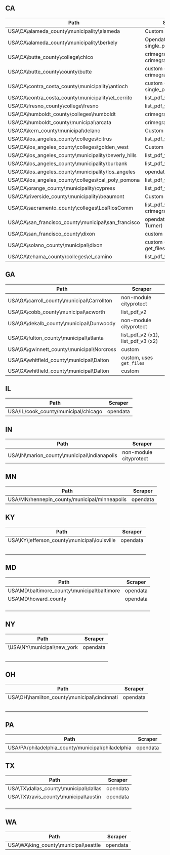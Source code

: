 ## CA
| Path                                                | Scraper                                       |
|-----------------------------------------------------|-----------------------------------------------|
| USA\CA\alameda_county\municipality\alameda         | Custom                                        |
| USA\CA\alameda_county\municipality\berkely          | Opendata, single_pdf_scraper                  |
| USA\CA\butte_county\college\chico                   |  crimegraphics_clery, crimegraphics_bulletin, |
| USA\CA\butte_county\county\butte                    | custom (arrest), crimegraphics_bulletin       |
| USA\CA\contra_costa_county\municipality\antioch     | custom (x2), single_pdf_scraper                                   |
| USA\CA\contra_costa_county\municipality\el_cerrito  | list_pdf_v2                                   |
| USA\CA\fresno_county\college\fresno                 | list_pdf_v3                                   |
| USA\CA\humboldt_county\colleges\humboldt            | crimegraphics_clery                           |
| USA\CA\humboldt_county\municipal\arcata             | crimegraphics_bulletin                        |
| USA\CA\kern_county\municipal\delano                 | Custom                                        |
| USA\CA\los_angeles_county\colleges\citrus           | list_pdf_v2 (x2)                              |
| USA\CA\los_angeles_county\colleges\golden_west      | Custom                                        |
| USA\CA\los_angeles_county\municipality\beverly_hills| list_pdf_v2                                   |
| USA\CA\los_angeles_county\municipality\burbank      | list_pdf_v3                                   |
| USA\CA\los_angeles_county\municipality\los_angeles  | opendata                                      |
| USA\CA\los_angeles_county\colleges\cal_poly_pomona     | list_pdf_v2                                   |
| USA\CA\orange_county\municipality\cypress           | list_pdf_v2                                   |
| USA\CA\riverside_county\municipality\beaumont       | Custom                                        |
| USA\CA\sacramento_county\colleges\LosRiosComm       | list_pdf_v2, crimegraphics_clery              |
| USA\CA\san_francisco_county\municipal\san_francisco | opendata, custom (Eric Turner)                |
| USA\CA\san_francisco_county\dixon                   | custom                                        |
| USA\CA\solano_county\municipal\dixon                | custom (uses get_files)                       |
| USA\CA\tehama_county\colleges\el_camino             | list_pdf_v2                                   |

## GA
| Path                                         | Scraper  |
|----------------------------------------------|----------|
| USA\GA\carroll_county\municipal\Carrollton   | non-module cityprotect |
| USA\GA\cobb_county\municipal\acworth         | list_pdf_v2 |
| USA\GA\dekalb_county\municipal\Dunwoody | non-module cityprotect |
| USA\GA\fulton_county\municipal\atlanta | list_pdf_v2 (x1), list_pdf_v3 (x2) |
| USA\GA\gwinnett_county\municipal\Norcross | custom |
| USA\GA\whitfield_county\municipal\Dalton | custom, uses `get_files` |
| USA\GA\whitfield_county\municipal\Dalton | custom |

## IL

| Path                                  | Scraper  |
|---------------------------------------|----------|
| USA/IL/cook_county/municipal/chicago | opendata |

## IN
| Path                                         | Scraper  |
|----------------------------------------------|----------|
| USA\IN\marion_county\municipal\indianapolis  | non-module cityprotect |

## MN
| Path                                         | Scraper  |
|----------------------------------------------|----------|
| USA/MN/hennepin_county/municipal/minneapolis | opendata |

## KY
| Path                                         | Scraper  |
|----------------------------------------------|----------|
| USA\KY\jefferson_county\municipal\louisville | opendata |
|                                              |          |
|                                              |          |
|                                              |          |
|                                              |          |
|                                              |          |

## MD
| Path                                        | Scraper  |
|---------------------------------------------|----------|
| USA\MD\baltimore_county\municipal\baltimore | opendata |
| USA\MD\howard_county                        | opendata |
|                                             |          |
|                                             |          |
|                                             |          |
|                                             |          |

## NY
| Path                       | Scraper  |
|----------------------------|----------|
| \USA\NY\municipal\new_york | opendata |
|                            |          |
|                            |          |
|                            |          |
|                            |          |
|                            |          |

## OH
| Path                                        | Scraper  |
|---------------------------------------------|----------|
| USA\OH\hamilton_county\municipal\cincinnati | opendata |
|                                             |          |
|                                             |          |
|                                             |          |
|                                             |          |
|                                             |          |

## PA
| Path                                  | Scraper  |
|---------------------------------------|----------|
| USA/PA/philadelphia_county/municipal/philadelphia | opendata |

## TX
| Path                                  | Scraper  |
|---------------------------------------|----------|
| USA\TX\dallas_county\municipal\dallas | opendata |
| USA\TX\travis_county\municipal\austin | opendata |
|                                       |          |
|                                       |          |
|                                       |          |
|                                       |          |

## WA
| Path                                         | Scraper  |
|----------------------------------------------|----------|
| USA\WA\king_county\municipal\seattle  | opendata |
